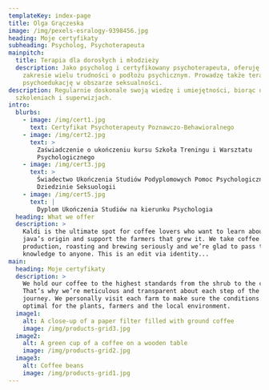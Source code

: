 ```yaml
---
templateKey: index-page
title: Olga Grączeska
image: /img/pexels-esralogy-9398456.jpg
heading: Moje certyfikaty
subheading: Psycholog, Psychoterapeuta
mainpitch:
  title: Terapia dla dorosłych i młodzieży
  description: Jako psycholog i certyfikowany psychoterapeuta, oferuję pomoc w
    zakresie wielu trudności o podłożu psychicznym. Prowadzę także terapię oraz
    psychoedukację w obszarze seksualności.
description: Regularnie doskonale swoją wiedzę i umiejętności, biorąc udział w
  szkoleniach i superwizjach.
intro:
  blurbs:
    - image: /img/cert1.jpg
      text: Certyfikat Psychoterapeuty Poznawczo-Behawioralnego
    - image: /img/cert2.jpg
      text: >
        Zaświadczenie o ukończeniu kursu Szkoła Treningu i Warsztatu
        Psychologicznego
    - image: /img/cert3.jpg
      text: >
        Świadectwo Ukończenia Studiów Podyplomowych Pomoc Psychologiczna w
        Dziedzinie Seksuologii
    - image: /img/cert5.jpg
      text: |
        Dyplom Ukończenia Studiów na kierunku Psychologia
  heading: What we offer
  description: >
    Kaldi is the ultimate spot for coffee lovers who want to learn about their
    java’s origin and support the farmers that grew it. We take coffee
    production, roasting and brewing seriously and we’re glad to pass that
    knowledge to anyone. This is an edit via identity...
main:
  heading: Moje certyfikaty
  description: >
    We hold our coffee to the highest standards from the shrub to the cup.
    That’s why we’re meticulous and transparent about each step of the coffee’s
    journey. We personally visit each farm to make sure the conditions are
    optimal for the plants, farmers and the local environment.
  image1:
    alt: A close-up of a paper filter filled with ground coffee
    image: /img/products-grid3.jpg
  image2:
    alt: A green cup of a coffee on a wooden table
    image: /img/products-grid2.jpg
  image3:
    alt: Coffee beans
    image: /img/products-grid1.jpg
---
```

